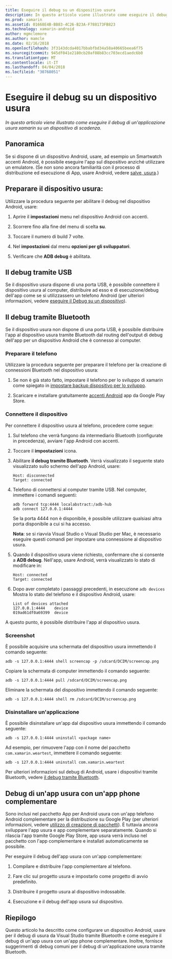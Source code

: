 ```yaml
---
title: Eseguire il debug su un dispositivo usura
description: In questo articolo viene illustrato come eseguire il debug di un'applicazione usura xamarin su un dispositivo di scadenza.
ms.prod: xamarin
ms.assetid: 01668E4B-BB83-4C26-B23A-F788173FB823
ms.technology: xamarin-android
author: mgmclemore
ms.author: mamcle
ms.date: 02/16/2018
ms.openlocfilehash: 3f3143dcda4017bbabfbd34a58a40665beea6f75
ms.sourcegitcommit: 945df041e2180cb20af08b83cc703ecd1aedc6b0
ms.translationtype: MT
ms.contentlocale: it-IT
ms.lasthandoff: 04/04/2018
ms.locfileid: "30768051"
---
```

# <a name="debug-on-a-wear-device"></a>Eseguire il debug su un dispositivo usura

_In questo articolo viene illustrato come eseguire il debug di un'applicazione usura xamarin su un dispositivo di scadenza._


## <a name="overview"></a>Panoramica

Se si dispone di un dispositivo Android, usare, ad esempio un Smartwatch accenti Android, è possibile eseguire l'app sul dispositivo anziché utilizzare un emulatore. (Se non sono ancora familiarità con il processo di distribuzione ed esecuzione di App, usare Android, vedere [salve, usura](~/android/wear/get-started/hello-wear.md).)

## <a name="prepare-the-wear-device"></a>Preparare il dispositivo usura:

Utilizzare la procedura seguente per abilitare il debug nel dispositivo Android, usare:

1.  Aprire il **impostazioni** menu nel dispositivo Android con accenti.

2.  Scorrere fino alla fine del menu di scelta **su**.

3.  Toccare il numero di build 7 volte.

4.  Nel **impostazioni** dal menu **opzioni per gli sviluppatori**.

5.  Verificare che **ADB debug** è abilitata.


## <a name="debugging-over-usb"></a>Il debug tramite USB

Se il dispositivo usura dispone di una porta USB, è possibile connettere il dispositivo usura al computer, distribuire ad esso e di esecuzione/debug dell'app come se si utilizzassero un telefono Android (per ulteriori informazioni, vedere [eseguire il Debug su un dispositivo](~/android/deploy-test/debugging/debug-on-device.md)).


## <a name="debugging-over-bluetooth"></a>Il debug tramite Bluetooth

Se il dispositivo usura non dispone di una porta USB, è possibile distribuire l'app al dispositivo usura tramite Bluetooth dal routing dell'output di debug dell'app per un dispositivo Android che è connesso al computer. 

### <a name="prepare-your-phone"></a>Preparare il telefono

Utilizzare la procedura seguente per preparare il telefono per la creazione di connessioni Bluetooth nel dispositivo usura: 

1.  Se non è già stato fatto, impostare il telefono per lo sviluppo di xamarin come spiegato in [impostare backup dispositivo per lo sviluppo](~/android/get-started/installation/set-up-device-for-development.md).

2.  Scaricare e installare gratuitamente [accenti Android](https://play.google.com/store/apps/details?id=com.google.android.wearable.app) app da Google Play Store.

### <a name="connect-the-device"></a>Connettere il dispositivo

Per connettere il dispositivo usura al telefono, procedere come segue:

1.  Sul telefono che verrà fungono da intermediario Bluetooth (configurate in precedenza), avviare l'app Android con accenti. 

2.  Toccare il **impostazioni** icona.

3.  Abilitare **il debug tramite Bluetooth**. Verrà visualizzato il seguente stato visualizzato sullo schermo dell'app Android, usare:

        Host: disconnected
        Target: connected

4.  Telefono di connettersi al computer tramite USB. Nel computer, immettere i comandi seguenti:

    ```shell
    adb forward tcp:4444 localabstract:/adb-hub
    adb connect 127.0.0.1:4444
    ```

    Se la porta 4444 non è disponibile, è possibile utilizzare qualsiasi altra porta disponibile a cui si ha accesso. 

    **Nota**: se si riavvia Visual Studio o Visual Studio per Mac, è necessario eseguire questi comandi per impostare una connessione al dispositivo usura.

5.  Quando il dispositivo usura viene richiesto, confermare che si consente a **ADB debug**. Nell'app, usare Android, verrà visualizzato lo stato di modificare in:

        Host: connected
        Target: connected

6.  Dopo aver completato i passaggi precedenti, in esecuzione `adb devices` Mostra lo stato del telefono e il dispositivo Android, usare:

        List of devices attached
        127.0.0.1:4444    device
        019ad61df0a69399  device

A questo punto, è possibile distribuire l'app al dispositivo usura.

<a name="screenshots" />

### <a name="taking-screenshots"></a>Screenshot

È possibile acquisire una schermata del dispositivo usura immettendo il comando seguente: 

```shell
adb -s 127.0.0.1:4444 shell screencap -p /sdcard/DCIM/screencap.png
```

Copiare la schermata di computer immettendo il comando seguente:

```shell
adb -s 127.0.0.1:4444 pull /sdcard/DCIM/screencap.png
```

Eliminare la schermata del dispositivo immettendo il comando seguente:

```shell
adb -s 127.0.0.1:4444 shell rm /sdcard/DCIM/screencap.png
```


### <a name="uninstalling-an-app"></a>Disinstallare un'applicazione

È possibile disinstallare un'app dal dispositivo usura immettendo il comando seguente:

```shell
adb -s 127.0.0.1:4444 uninstall <package name>
```

Ad esempio, per rimuovere l'app con il nome del pacchetto `com.xamarin.weartest`, immettere il comando seguente:

```shell
adb -s 127.0.0.1:4444 uninstall com.xamarin.weartest
```

Per ulteriori informazioni sul debug di Android, usare i dispositivi tramite Bluetooth, vedere [il debug tramite Bluetooth](https://developer.android.com/training/wearables/apps/bt-debugging.html).


## <a name="debugging-a-wear-app-with-a-companion-phone-app"></a>Debug di un'app usura con un'app phone complementare

Sono inclusi nel pacchetto App per Android usura con un'app telefono Android complementare per la distribuzione su Google Play (per ulteriori informazioni, vedere [utilizzo di creazione di pacchetti](~/android/wear/deploy-test/packaging.md)). È tuttavia ancora sviluppare l'app usura e app complementare separatamente. Quando si rilascia l'app tramite Google Play Store, app usura verrà incluso nel pacchetto con l'app complementare e installati automaticamente se possibile.

Per eseguire il debug dell'app usura con un'app complementare: 

1.  Compilare e distribuire l'app complementare al telefono.

2.  Fare clic sul progetto usura e impostarlo come progetto di avvio predefinito.

3.  Distribuire il progetto usura al dispositivo indossabile.

4.  Esecuzione e il debug dell'app usura sul dispositivo.

 
## <a name="summary"></a>Riepilogo

Questo articolo ha descritto come configurare un dispositivo Android, usare per il debug di usura da Visual Studio tramite Bluetooth e come eseguire il debug di un'app usura con un'app phone complementare. Inoltre, fornisce suggerimenti di debug comuni per il debug di un'applicazione usura tramite Bluetooth.
